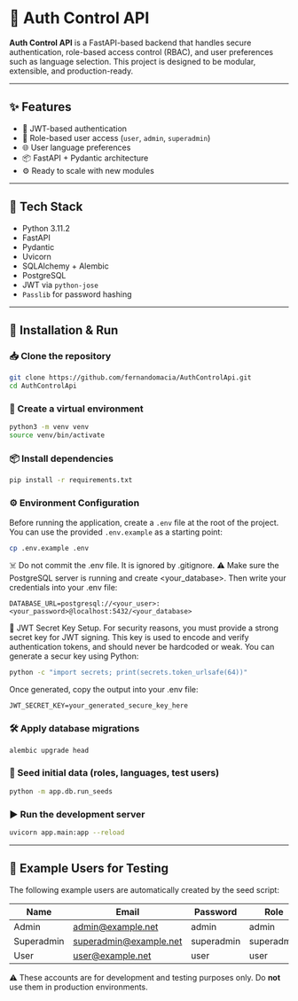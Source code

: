 # 🚀 Auth Control API

**Auth Control API** is a FastAPI-based backend that handles secure authentication, role-based access control (RBAC), and user preferences such as language selection. This project is designed to be modular, extensible, and production-ready.

---

## ✨ Features

- 🔐 JWT-based authentication
- 👥 Role-based user access (`user`, `admin`, `superadmin`)
- 🌐 User language preferences
- 📦 FastAPI + Pydantic architecture
- ⚙️ Ready to scale with new modules

---

## 🧱 Tech Stack

- Python 3.11.2
- FastAPI
- Pydantic
- Uvicorn
- SQLAlchemy + Alembic
- PostgreSQL
- JWT via `python-jose`
- `Passlib` for password hashing

---

## 🔧 Installation & Run

### 📥 Clone the repository

```bash
git clone https://github.com/fernandomacia/AuthControlApi.git
cd AuthControlApi
```

### 🐍 Create a virtual environment

```bash
python3 -m venv venv
source venv/bin/activate
```
### 📦 Install dependencies

```bash
pip install -r requirements.txt
```

### ⚙️ Environment Configuration

Before running the application, create a `.env` file at the root of the project.
You can use the provided `.env.example` as a starting point:

```bash
cp .env.example .env
```
☠️ Do not commit the .env file. It is ignored by .gitignore.
⚠️ Make sure the PostgreSQL server is running and create <your_database>. Then write your credentials into your .env file:

```env
DATABASE_URL=postgresql://<your_user>:<your_password>@localhost:5432/<your_database>
```

🔐 JWT Secret Key Setup. For security reasons, you must provide a strong secret key for JWT signing. This key is used to encode and verify authentication tokens, and should never be hardcoded or weak.
You can generate a secur key using Python:

```bash
python -c "import secrets; print(secrets.token_urlsafe(64))"
```

Once generated, copy the output into your .env file:

```env
JWT_SECRET_KEY=your_generated_secure_key_here
```

### 🛠️ Apply database migrations

```bash
alembic upgrade head
```

### 🌱 Seed initial data (roles, languages, test users)

```bash
python -m app.db.run_seeds
```

### ▶️ Run the development server

```bash
uvicorn app.main:app --reload
```

---

## 🧪 Example Users for Testing

The following example users are automatically created by the seed script:

| Name        | Email                    | Password     | Role        | Language |
|-------------|--------------------------|--------------|-------------|----------|
| Admin       | admin@example.net        | admin        | admin       | en       |
| Superadmin  | superadmin@example.net   | superadmin   | superadmin  | es       |
| User        | user@example.net         | user         | user        | fr       |

⚠️ These accounts are for development and testing purposes only. Do **not** use them in production environments.
